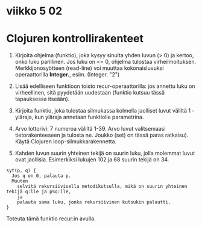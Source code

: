 # viikko 5 02


# Clojuren kontrollirakenteet


1. Kirjoita ohjelma (funktio), joka kysyy sinulta yhden luvun (> 0) ja kertoo, onko luku parillinen. Jos luku on <= 0, ohjelma tulostaa virheilmoituksen. Merkkijonosyötteen (read-line) voi muuttaa kokonaisluvuksi operaattorilla <b>Integer.</b>, esim. (Integer. "2")

2. Lisää edelliseen funktioon toisto recur-operaattorilla: jos annettu luku on virheellinen, sitä pyydetään uudestaan (funktio kutsuu tässä tapauksessa itseään). 

3. Kirjoita funktio, joka tulostaa silmukassa kolmella jaolliset luvut väliltä 1 - yläraja, kun yläraja annetaan funktiolle parametrina.

4. Arvo lottorivi: 7 numeroa väliltä 1-39. Arvo luvut valitsemaasi tietorakenteeseen ja tulosta ne. Joukko (set) on tässä paras ratkaisu). Käytä Clojuren loop-silmukkarakennetta.

5.  Kahden luvun suurin yhteinen tekijä on suurin luku, jolla molemmat luvut ovat jaollisia.  Esimerkiksi lukujen 102 ja  68 suurin tekijä on 34.

```
syt(p, q) {
  Jos q on 0, palauta p.
  Muuten 
    selvitä rekursiivisella metodikutsulla, mikä on suurin yhteinen tekijä q:lle ja p%q:lle,
	ja
    palauta sama luku, jonka rekursiivinen kutsukin palautti.
}
```
Toteuta tämä funktio recur:in avulla.
